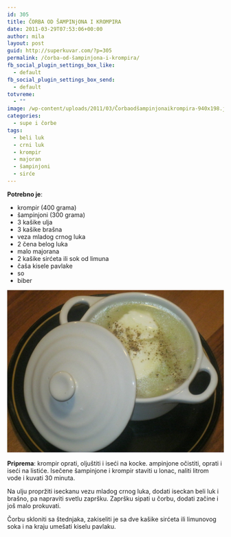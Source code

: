 ```yaml
---
id: 305
title: ČORBA OD ŠAMPINjONA I KROMPIRA
date: 2011-03-29T07:53:06+00:00
author: mila
layout: post
guid: http://superkuvar.com/?p=305
permalink: /čorba-od-šampinjona-i-krompira/
fb_social_plugin_settings_box_like:
  - default
fb_social_plugin_settings_box_send:
  - default
totvreme:
  - ""
image: /wp-content/uploads/2011/03/Čorbaodšampinjonaikrompira-940x198.jpg
categories:
  - supe i čorbe
tags:
  - beli luk
  - crni luk
  - krompir
  - majoran
  - šampinjoni
  - sirće
---
```

**Potrebno je**:

  * krompir (400 grama)
  * šampinjoni (300 grama)
  * 3 kašike ulja
  * 3 kašike brašna
  * veza mladog crnog luka
  * 2 čena belog luka
  * malo majorana
  * 2 kašike sirćeta ili sok od limuna
  * čaša kisele pavlake
  * so
  * biber

![Čorba od šampinjona i krompira](/wp-content/uploads/2011/03/Čorbaodšampinjonaikrompira-1024x768.jpg)

**Priprema**: krompir oprati, oljuštiti i iseći na kocke.  ampinjone očistiti, oprati i iseći na listiće. Isečene šampinjone i krompir staviti u lonac, naliti litrom vode i kuvati 30 minuta.

Na ulju propržiti iseckanu vezu mladog crnog luka, dodati iseckan beli luk i brašno, pa napraviti svetlu zapršku. Zapršku sipati u čorbu, dodati začine i još malo prokuvati.

Čorbu skloniti sa štednjaka, zakiseliti je sa dve kašike sirćeta ili limunovog soka i na kraju umešati kiselu pavlaku.